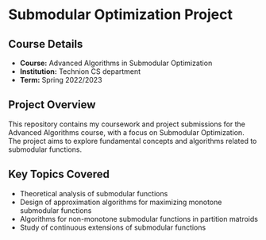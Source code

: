 
# Submodular Optimization Project

## Course Details
- **Course:** Advanced Algorithms in Submodular Optimization
- **Institution:** Technion CS department
- **Term:** Spring 2022/2023

## Project Overview
This repository contains my coursework and project submissions for the Advanced Algorithms course, with a focus on Submodular Optimization. The project aims to explore fundamental concepts and algorithms related to submodular functions.

## Key Topics Covered
- Theoretical analysis of submodular functions
- Design of approximation algorithms for maximizing monotone submodular functions
- Algorithms for non-monotone submodular functions in partition matroids
- Study of continuous extensions of submodular functions

